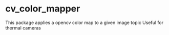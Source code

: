 # cv_color_mapper
This package applies a opencv color map to a given image topic
Useful for thermal cameras
